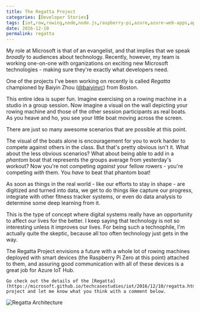 ```yaml
---
title: The Regatta Project
categories: [Developer Stories]
tags: [iot,row,rowing,node,node.js,raspberry-pi,azure,azure-web-apps,api]
date: 2016-12-10
permalink: regatta
---
```


My role at Microsoft is that of an evangelist, and that implies that we speak _broadly_ to audiences about technology. Recently, however, my team is working one-on-one with organizations on exciting new Microsoft technologies - making sure they're exactly what developers need.

One of the projects I've been working on recently is called _Regatta_ championed by Baiyin Zhou ([@baiyinvc](http://twitter.com/baiyinvc)) from Boston.

This entire idea is super fun. Imagine exercising on a rowing machine in a studio in a group session. Now imagine a visual on the wall depicting your rowing machine and those of the other session participants as real boats. As you heave and ho, you see your little boat moving across the screen.

There are just so many awesome scenarios that are possible at this point.

The visual of the boats alone is encouragement for you to work harder to compete against others in the class. But that's pretty obvious isn't it. What about the less obvious scenarios? What about being able to add in a _phantom_ boat that represents the groups average from yesterday's workout? Now you're not competing _against_ your fellow rowers - you're competing _with_ them. You *have* to beat that phantom boat!

As soon as things in the real world - like our efforts to stay in shape - are digitized and turned into data, we get to do things like capture our progress, integrate with other fitness tracker systems, or even do data analysis to determine some deep learning from it.

This is the type of concept where digital systems really have an opportunity to affect our lives for the better. I keep saying that technology is not so interesting unless it improves our lives. For being such a technophile, I'm actually quite the skeptic, because all too often technology just gets in the way.

The Regatta Project envisions a future with a whole lot of rowing machines deployed with smart devices (the Raspberry Pi Zero at this point) attached to them, and assuring good communication with all of these devices is a great job for Azure IoT Hub.

    Go check out the details of the [Regatta](https://microsoft.github.io/techcasestudies/iot/2016/12/10/regatta.html) project and let me know what you think with a comment below.

![Regatta Architecture](/files/regatta_01.png)